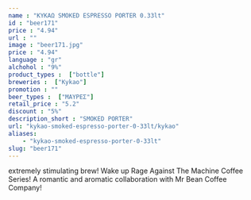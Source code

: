 ```yaml
---
name : "ΚΥΚΑΩ SMOKED ESPRESSO PORTER 0.33lt"
id : "beer171"
price : "4.94"
url : ""
image : "beer171.jpg"
price : "4.94"
language : "gr"
alchohol : "9%"
product_types :  ["bottle"]
breweries :  ["Kykao"]
promotion : ""
beer_types :  ["ΜΑΥΡΕΣ"]
retail_price : "5.2"
discount : "5%"
description_short : "SMOKED PORTER"
url: "kykao-smoked-espresso-porter-0-33lt/kykao"
aliases: 
    - "kykao-smoked-espresso-porter-0-33lt"
slug: "beer171"
---
```


extremely stimulating brew!
Wake up Rage Against The Machine Coffee Series!
A romantic and aromatic collaboration with Mr Bean Coffee Company!